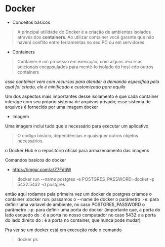 # Docker

- Conceitos básicos

> A principal utilidade do Docker é a criação de ambientes isolados através dos **containers**. Ao utilizar container você garante que não haverá conflito entre ferramentas no seu PC ou em servidores

- Containers

> Container é um processo em execução, com alguns recursos adicionais encapsulados para mentê-lo isolado do host edo outros containers

_esse container vem com recursos para atender a demanda especifica pela qual foi criado, ele é minificado e customizado para aquilo_

Um dos aspectos mais importantes desse isolamento é que cada container interage com seu próprio sistema de arquivos privado; esse sistema de arquivos é fornecido por uma imagem docker

- Imagem

Uma imagem inclui tudo que é necessário para executar um aplicativo

> O código binário, dependências e quaisquer outros objetos necessários.

o Docker Hub é o repositório oficial para armazenamento das imagens

Comandos basicos do docker

- https://imgur.com/a/Z7FdtiW

> docker run --name postgres -e POSTGRES_PASSWORD=docker -p 5432:5432 -d postgres

então aqui rodamos pela primeira vez um docker de postgres
criamos o container :docker run:
passamos o --name de docker
o parâmetro :-e: para definir uma variavel de ambiente, no caso POSTGRES_PASSWORD
o parâmetro :-p: para definir uma porta do docker (importante que, a porta do lado esquedo do : é a porta no nosso computador no caso 5432 e a porta do lado direito do : é a porta no container, que nunca pode mudar)

Pra ver se um docker está em execução rode o comando

> docker ps
